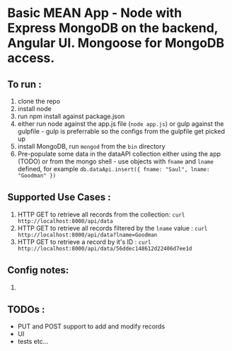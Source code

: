# Basic MEAN App - Node with Express MongoDB on the backend, Angular UI. Mongoose for MongoDB access.
## To run : 
1. clone the repo
2. install node
3. run npm install against package.json
4. either run node against the app.js file (```node app.js```) or gulp against the gulpfile - gulp is preferrable so the configs from the gulpfile get picked up
5. install MongoDB, run ```mongod``` from the ```bin``` directory
6. Pre-populate some data in the dataAPI collection either using the app (TODO) or from the mongo shell - use objects with ```fname``` and ```lname``` defined, for example ```db.dataApi.insert({ fname: "Saul", lname: "Goodman" })``` 

## Supported Use Cases :
1. HTTP GET to retrieve all records from the collection: ```curl http://localhost:8000/api/data```
2. HTTP GET to retrieve all records filtered by the ```lname``` value : ```curl http://localhost:8000/api/data?lname=Goodman```
3. HTTP GET to retrieve a record by it's ID : ```curl http://localhost:8000/api/data/56ddec148612d22406d7ee1d```

##  Config notes:
1.   


##  TODOs :
- PUT and POST support to add and modify records
- UI
- tests etc...
